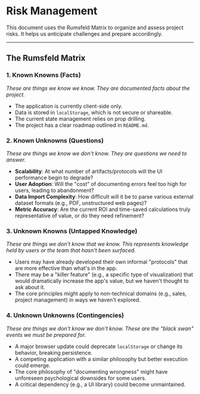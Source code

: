 # Risk Management

This document uses the Rumsfeld Matrix to organize and assess project risks. It helps us anticipate challenges and prepare accordingly.

---

## The Rumsfeld Matrix

### 1. Known Knowns (Facts)

_These are things we know we know. They are documented facts about the project._

- The application is currently client-side only.
- Data is stored in `localStorage`, which is not secure or shareable.
- The current state management relies on prop drilling.
- The project has a clear roadmap outlined in `README.md`.

### 2. Known Unknowns (Questions)

_These are things we know we don't know. They are questions we need to answer._

- **Scalability**: At what number of artifacts/protocols will the UI performance begin to degrade?
- **User Adoption**: Will the "cost" of documenting errors feel too high for users, leading to abandonment?
- **Data Import Complexity**: How difficult will it be to parse various external dataset formats (e.g., PDF, unstructured web pages)?
- **Metric Accuracy**: Are the current ROI and time-saved calculations truly representative of value, or do they need refinement?

### 3. Unknown Knowns (Untapped Knowledge)

_These are things we don't know that we know. This represents knowledge held by users or the team that hasn't been surfaced._

- Users may have already developed their own informal "protocols" that are more effective than what's in the app.
- There may be a "killer feature" (e.g., a specific type of visualization) that would dramatically increase the app's value, but we haven't thought to ask about it.
- The core principles might apply to non-technical domains (e.g., sales, project management) in ways we haven't explored.

### 4. Unknown Unknowns (Contingencies)

_These are things we don't know we don't know. These are the "black swan" events we must be prepared for._

- A major browser update could deprecate `localStorage` or change its behavior, breaking persistence.
- A competing application with a similar philosophy but better execution could emerge.
- The core philosophy of "documenting wrongness" might have unforeseen psychological downsides for some users.
- A critical dependency (e.g., a UI library) could become unmaintained.
